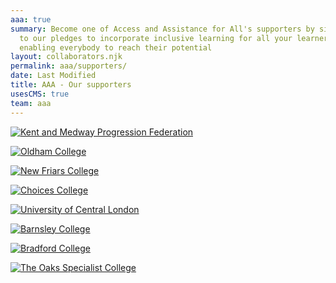 ```yaml
---
aaa: true
summary: Become one of Access and Assistance for All's supporters by signing up
  to our pledges to incorporate inclusive learning for all your learners,
  enabling everybody to reach their potential
layout: collaborators.njk
permalink: aaa/supporters/
date: Last Modified
title: AAA - Our supporters
usesCMS: true
team: aaa
---
```

<a href="https://kmpf.org/" class="supporters__link"><img src="/aaaAssets/kmpf.png" alt="Kent and Medway Progression Federation"></a>

<a href="https://www.oldham.ac.uk/" class="supporters__link"><img src="/aaaAssets/oldham-college-logo.jpg" alt="Oldham College"></a>

<a href="https://www.newfriarscollege.org.uk/" class="supporters__link"><img src="/aaaAssets/nf2.jpg" alt="New Friars College"></a>

<a href="https://www.hee.nhs.uk/our-work/choices-college-supported-internships" class="supporters__link"><img src="/aaaAssets/choices_logo.png" alt="Choices College"></a>

<a href="https://www.ucl.ac.uk/" class="supporters__link"><img src="/aaaAssets/UCL_logo.png" alt="University of Central London"></a>

<a href="https://www.barnsley.ac.uk/" class="supporters__link"><img src="/aaaAssets/bc-logo-lb-no-strap.png" alt="Barnsley College"></a>

<a href="https://www.bradfordcollege.ac.uk/" class="supporters__link"><img src="/aaaAssets/bradford-college.jpg" alt="Bradford College"></a>

<a href="https://www.theoaks.ac.uk/" class="supporters__link"><img src="/aaaAssets/the-oaks-logo-block-pink.jpg" alt="The Oaks Specialist College"></a>

<a href="https://www.buckscollegegroup.ac.uk/" class="supporters__link"><img src="/aaaAssets/buckscollegegroup-logo-web.png" alt=""></a>

<a href="https://www.pocklington.org.uk/" class="supporters__link"><img src="/aaaAssets/TPT_logo.png" alt=""></a>

<a href="https://www.hopwood.ac.uk/" class="supporters__link"><img src="/aaaAssets/hopwood.jpg" alt=""></a>

<a href="https://rmt.org/glasshouse/" class="supporters__link"><img src="/aaaAssets/glasshouse.png" alt=""></a>

<a href="https://nasen.org.uk/" class="supporters__link"><img src="/aaaAssets/nasen.png" alt=""></a>
